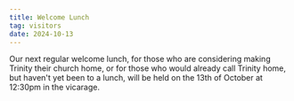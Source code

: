 ```yaml
---
title: Welcome Lunch
tag: visitors
date: 2024-10-13
---
```


Our next regular welcome lunch, for those who are considering making Trinity 
their church home, or for those who would already call Trinity home, 
but haven't yet been to a lunch, 
will be held on the 13th of October at 12:30pm in the vicarage. 
